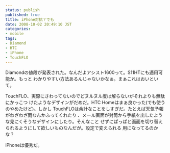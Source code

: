 ```yaml
---
status: publish
published: true
title: iPhone対抗？でも
date: 2008-10-02 20:49:10 JST
categories:
- mobile
tags:
- Diamond
- HTC
- iPhone
- TouchFLO
---
```

Diamondの値段が発表された。なんだよアシスト1600って。S11HTにも適用可能か。もっと
わかりやすい方法あるんじゃないかなぁ。まぁこれはおいといて。

TouchFLO、実際にさわってないのでどヌルヌル度は解らないがそれよりも無駄にかっこつ
けたようなデザインがだめだ。HTC Homeはまぁ良かった(でも使うのやめたけど)。しかし
TouchFLOは余計なことをしすぎだ。たとえば天気予報がわざわざ雨なんかふってくれたり
、メール画面が封筒から手紙を出したような見にくそうなデザインにしたり。そんなこと
せずにぱっぱと画面を切り替えられるようにして欲しいものなんだが。設定で変えられる
用になってるのかな？

iPhoneは優秀だ。
